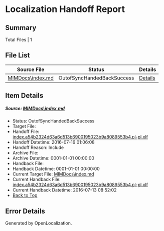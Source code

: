 # <a name='report-top'></a> Localization Handoff Report

## Summary
 Total Files | 1

## File List
 Source File | Status | Details 
 ----------- | ------ | ------- 
 [MIMDocs\index.md](https://github.com/Microsoft/MIMDocs-pr/blob/6b59ef1891f00c57956070b0cd0193c26431d00a/MIMDocs/index.md) | OutofSyncHandedBackSuccess | [Details](#479e4d5a1b21ea51b871257458618aca2407d35d80)

## Item Details
##### <a name='479e4d5a1b21ea51b871257458618aca2407d35d80'></a> Source: [MIMDocs\index.md](https://github.com/Microsoft/MIMDocs-pr/blob/6b59ef1891f00c57956070b0cd0193c26431d00a/MIMDocs/index.md)
* Status: OutofSyncHandedBackSuccess
* Target File: 
* Handoff File: [index.a54b2324d63a6d513b6900195023b9a8089553b4.pl-pl.xlf](https://github.com/Microsoft/EM.handoff/blob/a2d7289b2870784096f434adbd068bb3282277f0/ol-handoff/Microsoft/MIMDocs-pr.pl-pl/master/index.a54b2324d63a6d513b6900195023b9a8089553b4.pl-pl.xlf)
* Handoff Datetime: 2016-07-16 01:06:08
* Handoff Reason: Include
* Archive File: 
* Archive Datetime: 0001-01-01 00:00:00
* Handback File: 
* Handback Datetime: 0001-01-01 00:00:00
* Current Target File: [MIMDocs\index.md](https://github.com/Microsoft/MIMDocs-pr.pl-pl/blob/f7d037f42b73fe31a43a5a23f0a95db99a31d63e/MIMDocs/index.md)
* Current Handback File: [index.a54b2324d63a6d513b6900195023b9a8089553b4.pl-pl.xlf](https://github.com/Microsoft/EM.handback/blob/faea308f7cfbe85d4084beecf17bc3be2dc55160/ol-handback/Microsoft/MIMDocs-pr.pl-pl/master/index.a54b2324d63a6d513b6900195023b9a8089553b4.pl-pl.xlf)
* Current Handback Datetime: 2016-07-13 08:52:02
* [Back to Top](#report-top)


## Error Details

Generated by OpenLocalization.
